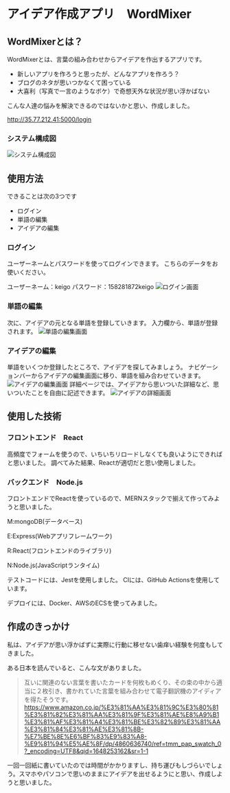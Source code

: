 # アイデア作成アプリ　WordMixer

## WordMixerとは？
WordMixerとは、言葉の組み合わせからアイデアを作出するアプリです。
* 新しいアプリを作ろうと思ったが、どんなアプリを作ろう？
* ブログのネタが思いつかなくて困っている
* 大喜利（写真で一言のようなボケ）で奇想天外な状況が思い浮かばない

こんな人達の悩みを解決できるのではないかと思い、作成しました。

http://35.77.212.41:5000/login

### システム構成図
![システム構成図](./images/WordMixer.png)

## 使用方法
できることは次の3つです
* ログイン
* 単語の編集
* アイデアの編集

### ログイン
ユーザーネームとパスワードを使ってログインできます。
こちらのデータをお使いください。

ユーザーネーム：keigo
パスワード：158281872keigo
![ログイン画面](./images/login.png)

### 単語の編集
次に、アイデアの元となる単語を登録していきます。
入力欄から、単語が登録されます。
![単語の編集画面](./images/word.png)

### アイデアの編集
単語をいくつか登録したところで、アイデアを探してみましょう。
ナビゲーションバーからアイデアの編集画面に移り、単語を組み合わせていきます。
![アイデアの編集画面](./images/idea.png)
詳細ページでは、アイデアから思いついた詳細など、思いついたことを自由に記述できます。
![アイデアの詳細画面](./images/editIdea.png)

## 使用した技術

### フロントエンド　React
高頻度でフォームを使うので、いちいちリロードしなくても良いようにできればと思いました。
調べてみた結果、Reactが適切だと思い使用しました。

### バックエンド　Node.js
フロントエンドでReactを使っているので、MERNスタックで揃えて作ってみようと思いました。

M:mongoDB(データベース)

E:Express(Webアプリフレームワーク)

R:React(フロントエンドのライブラリ)

N:Node.js(JavaScriptランタイム)

テストコードには、Jestを使用しました。
CIには、GitHub Actionsを使用しています。

デプロイには、Docker、AWSのECSを使ってみました。

## 作成のきっかけ
私は、アイデアが思い浮かばずに実際に行動に移せない歯痒い経験を何度もしてきました。

ある日本を読んでいると、こんな文がありました。
>互いに関連のない言葉を書いたカードを何枚もめくり、その束の中から適当に２枚引き、書かれていた言葉を組み合わせて電子翻訳機のアイディアを得たそうです。
https://www.amazon.co.jp/%E3%81%AA%E3%81%9C%E3%80%81%E3%81%82%E3%81%AA%E3%81%9F%E3%81%AE%E8%A9%B1%E3%81%AF%E3%81%A4%E3%81%BE%E3%82%89%E3%81%AA%E3%81%84%E3%81%AE%E3%81%8B-%E7%BE%8E%E6%BF%83%E9%83%A8-%E9%81%94%E5%AE%8F/dp/4860636740/ref=tmm_pap_swatch_0?_encoding=UTF8&qid=1648253162&sr=1-1

一回一回紙に書いていたのでは時間がかかりますし、持ち運びもしづらいでしょう。スマホやパソコンで思いのままにアイデアを出せるようにと思い、作成しようと思いました。
